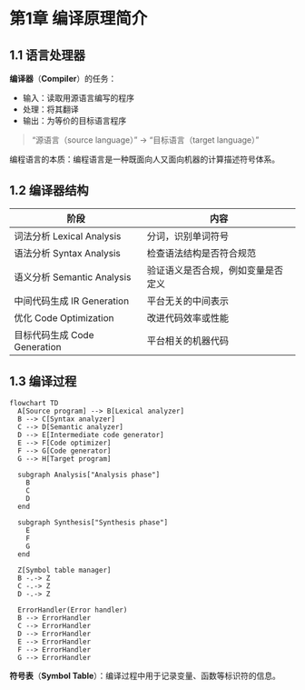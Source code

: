 # 第1章 编译原理简介

## 1.1 语言处理器

**编译器**（**Compiler**）的任务：

- 输入：读取用源语言编写的程序
- 处理：将其翻译
- 输出：为等价的目标语言程序

> “源语言（source language）” → “目标语言（target language）”

编程语言的本质：编程语言是一种既面向人又面向机器的计算描述符号体系。

## 1.2 编译器结构

| 阶段     | 内容                                                         |
| -------- | ------------------------------------------------------------ |
| 词法分析 Lexical Analysis | 分词，识别单词符号	|
|语法分析 Syntax Analysis|	检查语法结构是否符合规范|
|语义分析 Semantic Analysis|	验证语义是否合规，例如变量是否定义|
|中间代码生成 IR Generation|	平台无关的中间表示|
|优化 Code Optimization|	改进代码效率或性能|
|目标代码生成 Code Generation|	平台相关的机器代码 |

## 1.3 编译过程

```mermaid
flowchart TD
  A[Source program] --> B[Lexical analyzer]
  B --> C[Syntax analyzer]
  C --> D[Semantic analyzer]
  D --> E[Intermediate code generator]
  E --> F[Code optimizer]
  F --> G[Code generator]
  G --> H[Target program]

  subgraph Analysis["Analysis phase"]
    B
    C
    D
  end

  subgraph Synthesis["Synthesis phase"]
    E
    F
    G
  end

  Z[Symbol table manager]
  B -.-> Z
  C -.-> Z
  D -.-> Z

  ErrorHandler(Error handler)
  B --> ErrorHandler
  C --> ErrorHandler
  D --> ErrorHandler
  E --> ErrorHandler
  F --> ErrorHandler
  G --> ErrorHandler
```

**符号表**（**Symbol Table**）：编译过程中用于记录变量、函数等标识符的信息。

